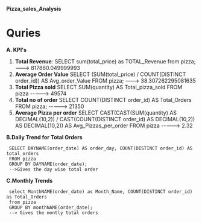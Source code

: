 **Pizza_sales_Analysis**
# Quries
**A. KPI's**

1. **Total Revenue**:
     SELECT sum(total_price) as TOTAL_Revenue from pizza;                                    ---> 817860.049999993
2. **Average Order Value**
     SELECT (SUM(total_price) / COUNT(DISTINCT order_id)) AS Avg_order_Value FROM pizza;      ---> 38.307262295081635
3. **Total Pizza sold**
   SELECT SUM(quantity) AS Total_pizza_sold FROM pizza              -----> 49574
4. **Total no of order**
   SELECT COUNT(DISTINCT order_id) AS Total_Orders FROM pizza;       -----> 21350
5. **Average Pizza per order**
     SELECT CAST(CAST(SUM(quantity) AS DECIMAL(10,2)) / 
     CAST(COUNT(DISTINCT order_id) AS DECIMAL(10,2)) AS DECIMAL(10,2))
     AS Avg_Pizzas_per_order
     FROM pizza                                                               ----->    2.32


**B.Daily Trend for Total Orders**

     SELECT DAYNAME(order_date) AS order_day, COUNT(DISTINCT order_id) AS total_orders
     FROM pizza
     GROUP BY DAYNAME(order_date);
     -->Gives the day wise total order
**C.Monthly Trends**

     select MonthNAME(order_date) as Month_Name, COUNT(DISTINCT order_id) as Total_Orders
     from pizza
     GROUP BY monthNAME(order_date);
     --> Gives the montly total orders 


